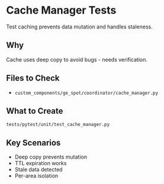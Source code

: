 # Cache Manager Tests

Test caching prevents data mutation and handles staleness.

## Why

Cache uses deep copy to avoid bugs - needs verification.

## Files to Check

- `custom_components/ge_spot/coordinator/cache_manager.py`

## What to Create

`tests/pytest/unit/test_cache_manager.py`

## Key Scenarios

- Deep copy prevents mutation
- TTL expiration works
- Stale data detected
- Per-area isolation
